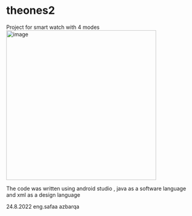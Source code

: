 # theones2
Project for smart watch with 4 modes
<img width="398" alt="image" src="https://user-images.githubusercontent.com/58644583/186431832-a4bf7af1-327f-4d58-a032-59237813be4e.png">

The code was written using android studio , java as a software language and xml as a design language

24.8.2022
eng.safaa azbarqa
